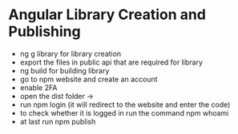 # Angular Library Creation and Publishing

- ng g library <library-name> for library creation  
- export the files in public api that are required for library  
- ng build <project-name> for building library  
- go to npm website and create an account  
- enable 2FA  
- open the dist folder -> <library-name>  
- run npm login (it will redirect to the website and enter the code)  
- to check whether it is logged in run the command npm whoami  
- at last run npm publish  
